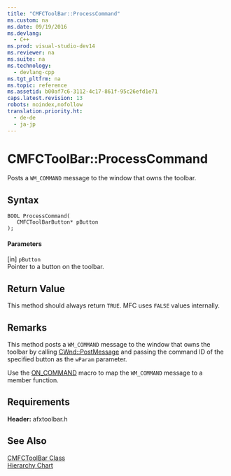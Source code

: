 ```yaml
---
title: "CMFCToolBar::ProcessCommand"
ms.custom: na
ms.date: 09/19/2016
ms.devlang: 
  - C++
ms.prod: visual-studio-dev14
ms.reviewer: na
ms.suite: na
ms.technology: 
  - devlang-cpp
ms.tgt_pltfrm: na
ms.topic: reference
ms.assetid: b00af7c6-3112-4c17-861f-95c26efd1e71
caps.latest.revision: 13
robots: noindex,nofollow
translation.priority.ht: 
  - de-de
  - ja-jp
---
```

# CMFCToolBar::ProcessCommand
Posts a `WM_COMMAND` message to the window that owns the toolbar.  
  
## Syntax  
  
```  
BOOL ProcessCommand(  
   CMFCToolBarButton* pButton  
);  
```  
  
#### Parameters  
 [in] `pButton`  
 Pointer to a button on the toolbar.  
  
## Return Value  
 This method should always return `TRUE`. MFC uses `FALSE` values internally.  
  
## Remarks  
 This method posts a `WM_COMMAND` message to the window that owns the toolbar by calling [CWnd::PostMessage](../vs140/CWnd--PostMessage.md) and passing the command ID of the specified button as the `wParam` parameter.  
  
 Use the [ON_COMMAND](../vs140/ON_COMMAND.md) macro to map the `WM_COMMAND` message to a member function.  
  
## Requirements  
 **Header:** afxtoolbar.h  
  
## See Also  
 [CMFCToolBar Class](../Topic/CMFCToolBar%20Class.md)   
 [Hierarchy Chart](../vs140/Hierarchy-Chart.md)